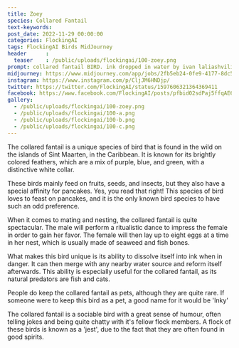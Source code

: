 ```yaml
---
title: Zoey
species: Collared Fantail
text-keywords: 
post_date: 2022-11-29 00:00:00
categories: FlockingAI
tags: FlockingAI Birds MidJourney 
header      :
  teaser    : /public/uploads/flockingai/100-zoey.png
prompt: collared fantail BIRD. ink dropped in water by ivan laliashvili, peter mohrbacher. a portrait of pulp cover of BIRD fish by Jean-Baptiste Monge, post processing, painterly, book illustration watercolor granular splatter dripping paper texture rococo details, post processing, painterly, book illustration watercolor granular splatter dripping paper texture, ink outlines, painterly
midjourney: https://www.midjourney.com/app/jobs/2fb5eb24-0fe9-4177-8dc5-615824b42c40
instagram: https://www.instagram.com/p/CljJM6HNDjp/
twitter: https://twitter.com/FlockingAI/status/1597606321364369411
facebook: https://www.facebook.com/FlockingAI/posts/pfbid02sdPaj5ffqAE6SvpYZjMuZTswRRpistos8guKTGbzsVaaztR1ur2r3jw7P255Ldmfl
gallery: 
  - /public/uploads/flockingai/100-zoey.png
  - /public/uploads/flockingai/100-a.png
  - /public/uploads/flockingai/100-b.png
  - /public/uploads/flockingai/100-c.png
---
```




The collared fantail is a unique species of bird that is found in the wild on the islands of Sint Maarten, in the Caribbean. It is known for its brightly colored feathers, which are a mix of purple, blue, and green, with a distinctive white collar.

These birds mainly feed on fruits, seeds, and insects, but they also have a special affinity for pancakes. Yes, you read that right! This species of bird loves to feast on pancakes, and it is the only known bird species to have such an odd preference.

When it comes to mating and nesting, the collared fantail is quite spectacular. The male will perform a ritualistic dance to impress the female in order to gain her favor. The female will then lay up to eight eggs at a time in her nest, which is usually made of seaweed and fish bones.

What makes this bird unique is its ability to dissolve itself into ink when in danger. It can then merge with any nearby water source and reform itself afterwards. This ability is especially useful for the collared fantail, as its natural predators are fish and cats.

People do keep the collared fantail as pets, although they are quite rare. If someone were to keep this bird as a pet, a good name for it would be 'Inky'

The collared fantail is a sociable bird with a great sense of humour, often telling jokes and being quite chatty with it's fellow flock members. A flock of these birds is known as a 'jest', due to the fact that they are often found in good spirits.
